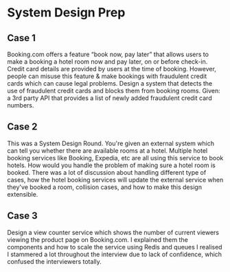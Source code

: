 # System Design Prep

## Case 1
Booking.com offers a feature “book now, pay later” that allows users to make a
booking a hotel room now and pay later, on or before check-in. Credit card details
are provided by users at the time of booking. However, people can misuse this
feature & make bookings with fraudulent credit cards which can cause legal problems.
Design a system that detects the use of fraudulent credit cards and blocks them from
booking rooms. Given: a 3rd party API that provides a list of newly added fraudulent
credit card numbers.

## Case 2
This was a System Design Round.
You're given an external system which can tell you whether there are available rooms at a hotel. Multiple hotel booking services like Booking, Expedia, etc are all using this service to book hotels. How would you handle the problem of making sure a hotel room is booked.
There was a lot of discussion about handling different type of cases, how the hotel booking services will update the external service when they've booked a room, collision cases, and how to make this design extensible.

## Case 3
Design a view counter service which shows the number of current viewers viewing the product page on Booking.com.
I explained them the components and how to scale the service using Redis and queues
I realised I stammered a lot throughout the interview due to lack of confidence, which confused the interviewers totally.
